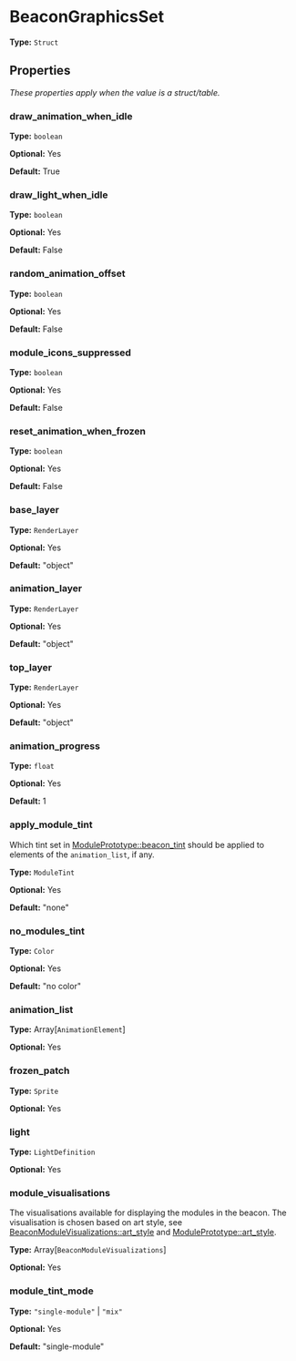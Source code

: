 # BeaconGraphicsSet

**Type:** `Struct`

## Properties

*These properties apply when the value is a struct/table.*

### draw_animation_when_idle

**Type:** `boolean`

**Optional:** Yes

**Default:** True

### draw_light_when_idle

**Type:** `boolean`

**Optional:** Yes

**Default:** False

### random_animation_offset

**Type:** `boolean`

**Optional:** Yes

**Default:** False

### module_icons_suppressed

**Type:** `boolean`

**Optional:** Yes

**Default:** False

### reset_animation_when_frozen

**Type:** `boolean`

**Optional:** Yes

**Default:** False

### base_layer

**Type:** `RenderLayer`

**Optional:** Yes

**Default:** "object"

### animation_layer

**Type:** `RenderLayer`

**Optional:** Yes

**Default:** "object"

### top_layer

**Type:** `RenderLayer`

**Optional:** Yes

**Default:** "object"

### animation_progress

**Type:** `float`

**Optional:** Yes

**Default:** 1

### apply_module_tint

Which tint set in [ModulePrototype::beacon_tint](prototype:ModulePrototype::beacon_tint) should be applied to elements of the `animation_list`, if any.

**Type:** `ModuleTint`

**Optional:** Yes

**Default:** "none"

### no_modules_tint

**Type:** `Color`

**Optional:** Yes

**Default:** "no color"

### animation_list

**Type:** Array[`AnimationElement`]

**Optional:** Yes

### frozen_patch

**Type:** `Sprite`

**Optional:** Yes

### light

**Type:** `LightDefinition`

**Optional:** Yes

### module_visualisations

The visualisations available for displaying the modules in the beacon. The visualisation is chosen based on art style, see [BeaconModuleVisualizations::art_style](prototype:BeaconModuleVisualizations::art_style) and [ModulePrototype::art_style](prototype:ModulePrototype::art_style).

**Type:** Array[`BeaconModuleVisualizations`]

**Optional:** Yes

### module_tint_mode

**Type:** `"single-module"` | `"mix"`

**Optional:** Yes

**Default:** "single-module"

